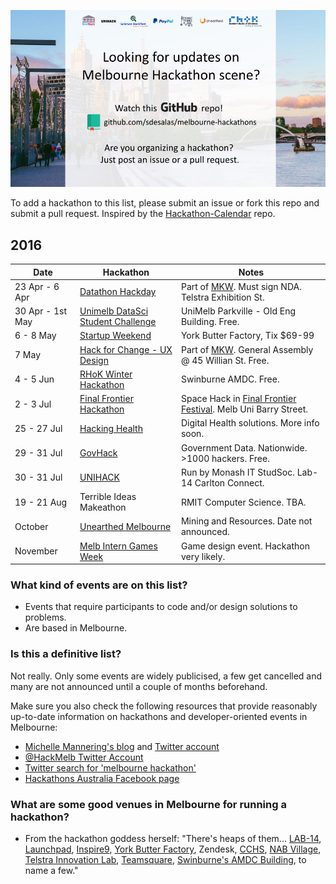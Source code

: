 ![Melbourne Hackathons](melbourne-hackathons.jpg)

To add a hackathon to this list, please submit an issue or fork this repo and submit a pull request. Inspired by the [Hackathon-Calendar](https://github.com/japacible/Hackathon-Calendar) repo.

## 2016

| Date            | Hackathon                                                | Notes            |
| --------------- | -------------------------------------------------------- | --------------------- |
| 23 Apr - 6 Apr   | [Datathon Hackday](http://www.datasciencemelbourne.com/datathon2016) | Part of [MKW](http://www.thatsmelbourne.com.au/Whatson/knowledgeweek/Pages/knowledgeweek.aspx). Must sign NDA. Telstra Exhibition St. | 
| 30 Apr - 1st May   | [Unimelb DataSci Student Challenge](http://www.unimelb.dsschack.com) | UniMelb Parkville - Old Eng Building. Free.| 
| 6 - 8 May   | [Startup Weekend](http://www.up.co/communities/australia/melbourne/startup-weekend/8515) | York Butter Factory, Tix $69-99 | 
| 7 May  | [Hack for Change - UX Design](https://generalassemb.ly/education/hack-for-change-a-ux-design-hackathon-for-melbourne-knowledge-week/melbourne/21596) | Part of [MKW](http://www.thatsmelbourne.com.au/Whatson/knowledgeweek/Pages/knowledgeweek.aspx). General Assembly @ 45 Willian St. Free. |
| 4 - 5 Jun  | [RHoK Winter Hackathon](http://www.meetup.com/Random-Hacks-of-Kindness-Melbourne/events/229654072/)   |  Swinburne AMDC. Free. |
| 2 - 3 Jul    | [Final Frontier Hackathon](http://space.unimelb.edu.au/articles/final-frontier-festival-2016) | Space Hack in [Final Frontier Festival](http://www.meetup.com/MelSpaceNet/events/229194680/). Melb Uni Barry Street.  |
| 25 - 27 Jul  | [Hacking Health](http://www.hisa.org.au/hic/hackinghealth/)   |  Digital Health solutions. More info soon. |
| 29 - 31 Jul  | [GovHack](https://www.govhack.org/)   |  Government Data. Nationwide. >1000 hackers. Free. |
| 30 - 31 Jul  | [UNIHACK](http://unihack.net/2016/)   |  Run by Monash IT StudSoc. Lab-14 Carlton Connect. |
| 19 - 21 Aug  | Terrible Ideas Makeathon   |  RMIT Computer Science. TBA. |
| October  | [Unearthed Melbourne](http://unearthed.solutions/events/unearthed-melbourne-2016/)   |  Mining and Resources. Date not announced. |
| November  | [Melb Intern Games Week](http://gamesweek.melbourne/)   |  Game design event. Hackathon very likely. |

### What kind of events are on this list?

- Events that require participants to code and/or design solutions to problems.
- Are based in Melbourne.

### Is this a definitive list?

Not really.  Only some events are widely publicised, a few get cancelled and many are not announced until a couple of months beforehand. 

Make sure you also check the following resources that provide reasonably up-to-date information on hackathons and developer-oriented events in Melbourne:

- [Michelle Mannering's blog](https://hackathongoddess.wordpress.com/) and [Twitter account](https://twitter.com/MishManners/)
- [@HackMelb Twitter Account](https://twitter.com/HackMelb)
- [Twitter search for 'melbourne hackathon'](https://twitter.com/search?q=melbourne%20hackathon&src=typd)
- [Hackathons Australia Facebook page](https://www.facebook.com/groups/hackathonsaustralia/)

### What are some good venues in Melbourne for running a hackathon?

- From the hackathon goddess herself: "There's heaps of them... [LAB-14](http://www.carltonconnect.com.au/about/lab-14/), [Launchpad](http://www.launchpadcentre.com/), [Inspire9](http://inspire9.com/), [York Butter Factory](http://yorkbutterfactory.com/), Zendesk, [CCHS](http://www.hackmelbourne.org/), [NAB Village](http://www.nabvillage.com.au/), [Telstra Innovation Lab](http://exchange.telstra.com.au/2016/04/22/local-innovators-re-think-reality-at-it-hackathon/), [Teamsquare](https://teamsquare.co/), [Swinburne's AMDC Building](http://www.swinburne.edu.au/research/strengths-achievements/contact-us/), to name a few."
